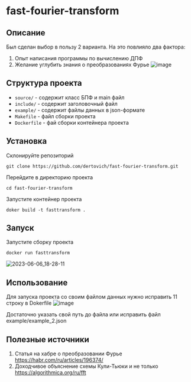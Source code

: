 # fast-fourier-transform
## Описание
Был сделан выбор в пользу 2 варианта. На это повлияло два фактора:
1. Опыт написания программы по вычислению ДПФ
2. Желание углубить знания о преобразованиях Фурье
![image](https://github.com/dertovich/fast-fourier-transform/assets/86295099/96068a25-3059-481c-bef5-fdf84a294fe0)

## Структура проекта 
- `source/` - содержит класс БПФ и main файл
- `include/` - содержит заголовочный файл
- `example/` - содержит файлы данных в json-формате
- `Makefile` - файл сборки проекта
- `Dockerfile` - фай сборки контейнера проекта

## Установка 
Склонируйте репозиторий
```
git clone https://github.com/dertovich/fast-fourier-transform.git
```

Перейдите в директорию проекта
```
cd fast-fourier-transform
```

Запустите контейнер проекта
```
doker build -t fasttransform .
```
## Запуск
Запустите сборку проекта
```
docker run fasttransform
```
![2023-06-06_18-28-11](https://github.com/dertovich/fast-fourier-transform/assets/86295099/2d7754f0-d373-4099-a24d-fbff84eff781)




## Использование
Для запуска проекта со своим файлом данных нужно исправить 11 строку в Dokerfile
![image](https://github.com/dertovich/fast-fourier-transform/assets/86295099/81ff2127-861f-4524-94dc-41d4d3ee1e5b)

Достаточно указать свой путь до файла или исправить файл example/example_2.json

## Полезные источники
1. Статья на хабре о преобразовании Фурье https://habr.com/ru/articles/196374/
2. Доходчивое объяснение схемы Кули-Тьюки и не только https://algorithmica.org/ru/fft

